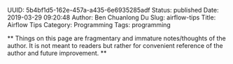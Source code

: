UUID: 5b4bf1d5-162e-457a-a435-6e6935285adf
Status: published
Date: 2019-03-29 09:20:48
Author: Ben Chuanlong Du
Slug: airflow-tips
Title: Airflow Tips
Category: Programming
Tags: programming

**
Things on this page are
fragmentary and immature notes/thoughts of the author.
It is not meant to readers
but rather for convenient reference of the author and future improvement.
**

